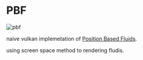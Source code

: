 # PBF
![pbf](https://github.com/Cchen-77/PBF/assets/95512597/08ac2307-87e0-408e-9c93-b6d1eb383e57)

naive vulkan implemetation of [Position Based Fluids](https://mmacklin.com/pbf_sig_preprint.pdf).

using screen space method to rendering fludis.




